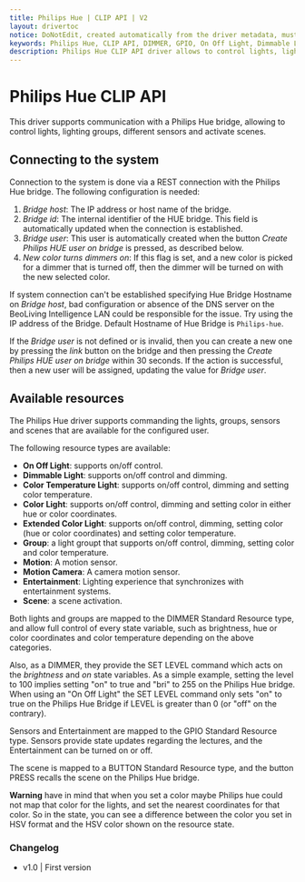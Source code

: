 ```yaml
---
title: Philips Hue | CLIP API | V2
layout: drivertoc
notice: DoNotEdit, created automatically from the driver metadata, must be updated on the driver itself
keywords: Philips Hue, CLIP API, DIMMER, GPIO, On Off Light, Dimmable Light, Color Temperature Light, Color Light, Extended Color Light, Group, Motion, Motion Camera, Entertainment, Scene, BUTTON
description: Philips Hue CLIP API driver allows to control lights, lighting groups, different sensors and activate scenes using CLIP REST protocol.
---
```

Philips Hue CLIP API
===============================

This driver supports communication with a Philips Hue bridge,
allowing to control lights, lighting groups, different sensors and
activate scenes.

Connecting to the system
--------------------------------

Connection to the system is done via a REST connection with the
Philips Hue bridge. The following configuration is needed:

 1. *Bridge host*: The IP address or host name of the bridge.
 2. *Bridge id*: The internal identifier of the HUE bridge. This field
is automatically updated when the connection is established.
 3. *Bridge user*: This user is automatically created when the button
    *Create Philips HUE user on bridge* is pressed, as described below.
 4. *New color turns dimmers on*: If this flag is set, and a new color
is picked for a dimmer that is turned off, then the dimmer will be
turned on with the new selected color.

If system connection can't be established specifying Hue Bridge Hostname
on *Bridge host*, bad configuration or absence of the DNS server on the
BeoLiving Intelligence LAN could be responsible for the issue.
Try using the IP address of the Bridge. Default Hostname of Hue Bridge
is ```Philips-hue```.

If the *Bridge user* is not defined or is invalid, then you can create a new
one by pressing the *link* button on the bridge and then pressing the *Create
Philips HUE user on bridge* within 30 seconds. If the action is successful,
then a new user will be assigned, updating the value for *Bridge user*.

Available resources
--------------------------------

The Philips Hue driver supports commanding the lights, groups, sensors
and scenes that are available for the configured user.

The following resource types are available:

 - **On Off Light**: supports on/off control.
 - **Dimmable Light**: supports on/off control and dimming.
 - **Color Temperature Light**: supports on/off control, dimming and setting
color temperature.
 - **Color Light**: supports on/off control, dimming and setting color in either
hue or color coordinates.
 - **Extended Color Light**: supports on/off control, dimming, setting color (hue
or color coordinates) and setting color temperature.
 - **Group**: a light groupt that supports on/off control, dimming, setting color
and color temperature.
 - **Motion**: A motion sensor.
 - **Motion Camera**: A camera motion sensor.
 - **Entertainment**: Lighting experience that synchronizes with entertainment systems.
 - **Scene**: a scene activation.

Both lights and groups are mapped to the DIMMER Standard Resource
type, and allow full control of every state variable, such as
brightness, hue or color coordinates and color temperature depending on the above
categories. 

Also, as a DIMMER, they provide the SET LEVEL command which acts
on the *brightness* and *on* state variables. As a simple example,
setting the level to 100 implies setting "on" to true and "bri" to
255 on the Philips Hue bridge. 
When using an "On Off Light" the SET LEVEL command only sets "on"
to true on the Philips Hue Bridge if LEVEL is greater than 0 (or
"off" on the contrary).

Sensors and Entertainment are mapped to the GPIO Standard Resource
type.
Sensors provide state updates regarding the lectures, and the
Entertainment can be turned on or off.

The scene is mapped to a BUTTON Standard Resource type, and the button
PRESS recalls the scene on the Philips Hue bridge.

**Warning** have in mind that when you set a color maybe Philips hue could not map
that color for the lights, and set the nearest coordinates for that color. So in the state,
you can see a difference between the color you set in HSV format and the HSV color shown
on the resource state.

### Changelog

 - v1.0 | First version
